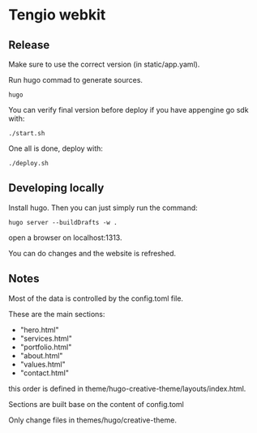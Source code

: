 Tengio webkit
=============

Release
-------
Make sure to use the correct version (in static/app.yaml).

Run hugo commad to generate sources.

```
hugo
```

You can verify final version before deploy if you have appengine go sdk with:

```
./start.sh
```

One all is done, deploy with:

```
./deploy.sh
```

Developing locally
------------------
Install hugo. Then you can just simply run the command:
```
hugo server --buildDrafts -w .
```
open a browser on localhost:1313.

You can do changes and the website is refreshed.

Notes
-----
Most of the data is controlled by the config.toml file.

These are the main sections:

* "hero.html"
* "services.html"
* "portfolio.html"
* "about.html"
* "values.html"
* "contact.html"

this order is defined in theme/hugo-creative-theme/layouts/index.html.

Sections are built base on the content of config.toml

Only change files in themes/hugo/creative-theme.

